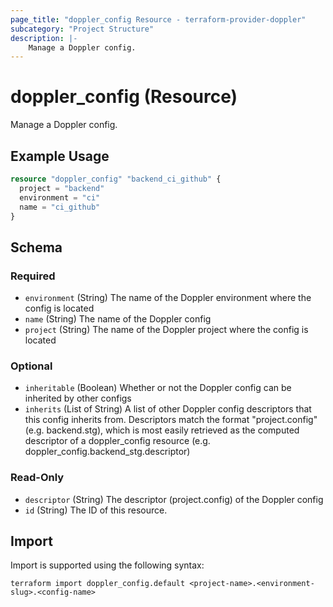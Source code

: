 ```yaml
---
page_title: "doppler_config Resource - terraform-provider-doppler"
subcategory: "Project Structure"
description: |-
	Manage a Doppler config.
---
```


# doppler_config (Resource)

Manage a Doppler config.

## Example Usage

```terraform
resource "doppler_config" "backend_ci_github" {
  project = "backend"
  environment = "ci"
  name = "ci_github"
}
```

<!-- schema generated by tfplugindocs -->
## Schema

### Required

- `environment` (String) The name of the Doppler environment where the config is located
- `name` (String) The name of the Doppler config
- `project` (String) The name of the Doppler project where the config is located

### Optional

- `inheritable` (Boolean) Whether or not the Doppler config can be inherited by other configs
- `inherits` (List of String) A list of other Doppler config descriptors that this config inherits from. Descriptors match the format "project.config" (e.g. backend.stg), which is most easily retrieved as the computed descriptor of a doppler_config resource (e.g. doppler_config.backend_stg.descriptor)

### Read-Only

- `descriptor` (String) The descriptor (project.config) of the Doppler config
- `id` (String) The ID of this resource.

## Import

Import is supported using the following syntax:

```shell
terraform import doppler_config.default <project-name>.<environment-slug>.<config-name>
```
